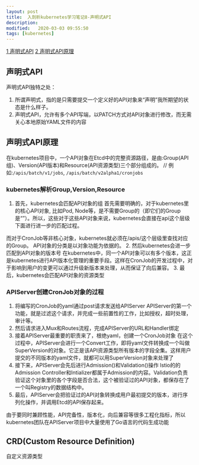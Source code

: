 ```yaml
---
layout: post
title:  入剖析kubernetes学习笔记8-声明式API
description: 
modified:   2020-03-03 09:55:50
tags: [kubernetes]
---
```


<!-- TOC -->

[1 声明式API](#1-声明式API)
[2 声明式API原理](#2-声明式API原理)

<!-- /TOC -->


## 声明式API

声明式API独特之处：
1. 所谓声明式，指的是只需要提交一个定义好的API对象来“声明”我所期望的状态是什么样子。
2. 声明式API，允许有多个API写端，以PATCH方式对API对象进行修改，而无需关心本地原始YAML文件的内容

## 声明式API原理

在kubernetes项目中，一个API对象在Etcd中的完整资源路径，是由:Group(API组)、Version(API版本)和Resource(API资源类型)三个部分组成的。
<Group>/<Version>/<Resource>
例如:`/apis/batch/v1/jobs`, `/apis/batch/v2alpha1/cronjobs`

### kubernetes解析Group,Version,Resource
1. 首先，kubernetes会匹配API对象的组
首先需要明确的，对于kubernetes里的核心API对象, 比如Pod, Node等，是不需要Group的（即它们的Group是“”）。所以，这些对于这些API对象来说，kubernetes会直接在api这个层级下面进行进一步的匹配过程。

而对于CronJob等非核心对象，kubernetes就必须在/apis/这个层级里查找对应的Group。
API对象的分类是以对象功能为依据的。
2. 然后kubernetes会进一步匹配到API对象的版本号
在kubernetes中，同一个API对象可以有多个版本，这正是kubernetes进行API版本化管理的重要手段。这样在CronJob的开发过程中，对于影响到用户的变更可以通过升级新版本来处理，从而保证了向后兼容。
3. 最后，kubernetes会匹配API对象的资源类型

### APIServer创建CronJob对象的过程
1. 将编写的CronJob的yaml通过post请求发送给APIServer
APIServer的第一个功能，就是过滤这个请求，并完成一些前置性的工作，比如授权，超时处理，审计等。
2. 然后请求进入Mux和Routes流程，完成APIServer的URL和Handler绑定
3. 接着APIServer最重要的职责来了，根绝yaml，创建一个CronJob对象
在这个过程中，APIServer会进行一个Convert工作，即将yaml文件转换成一个叫做SuperVersion的对象。它正是该API资源类型所有版本的字段全集。这样用户提交的不同版本的yaml文件，就都可以用SuperVersion对象来处理了
4. 接下来，APIServer会先后进行Admission()和Validation()操作
lstio的的Admission Controller和Intializer都属于Admission的内容。Validation负责验证这个对象里的各个字段是否合法，这个被验证过的API对象，都保存在了一个叫Registry的数据结构中。
5. 最后，APIServer会把验证过的API对象转换成用户最初提交的版本，进行序列化操作，并调用Etcd的API保存起来。

由于要同时兼顾性能，API完备性，版本化，向后兼容等很多工程化指标，所以kubernetes团队在APIServer项目中大量使用了Go语言的代码生成功能

## CRD(Custom Resource Definition)
自定义资源类型